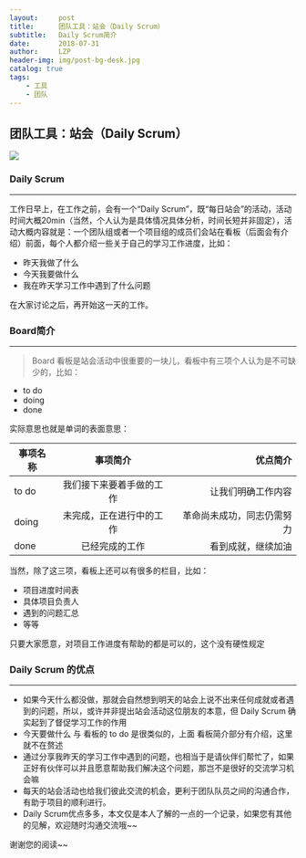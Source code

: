 ```yaml
---
layout:     post
title:      团队工具：站会（Daily Scrum）
subtitle:   Daily Scrum简介
date:       2018-07-31
author:     LZP
header-img: img/post-bg-desk.jpg
catalog: true
tags:
    - 工具
    - 团队
---
```



## 团队工具：站会（Daily Scrum） 

![](https://upload-images.jianshu.io/upload_images/6970677-ec2b1cf6857d5c9b.jpg?imageMogr2/auto-orient/strip%7CimageView2/2/w/500)


### Daily Scrum

-----

工作日早上，在工作之前，会有一个“Daily Scrum”，既“每日站会”的活动，活动时间大概20min（当然，个人认为是具体情况具体分析，时间长短并非固定），活动大概内容就是：一个团队组或者一个项目组的成员们会站在看板（后面会有介绍）前面，每个人都介绍一些关于自己的学习工作进度，比如：

* 昨天我做了什么
* 今天我要做什么
* 我在昨天学习工作中遇到了什么问题

在大家讨论之后，再开始这一天的工作。

### Board简介

-------

>Board
 看板是站会活动中很重要的一块儿，看板中有三项个人认为是不可缺少的，比如：
  * to do
  * doing
  * done

实际意思也就是单词的表面意思：
<table>
<thead>
<tr>
<th>事项名称</th>
<th style="text-align:center">事项简介</th>
<th style="text-align:right">优点简介</th>
</tr>
</thead>
<tbody>
<tr>
<td>to do</td>
<td style="text-align:center">我们接下来要着手做的工作</td>
<td style="text-align:right">让我们明确工作内容</td>
</tr>
<tr>
<td>doing</td>
<td style="text-align:center">未完成，正在进行中的工作</td>
<td style="text-align:right">革命尚未成功，同志仍需努力</td>
</tr>
<tr>
<td>done</td>
<td style="text-align:center">已经完成的工作</td>
<td style="text-align:right">看到成就，继续加油</td>
</tr>
</tbody>
</table>


当然，除了这三项，看板上还可以有很多的栏目，比如：

* 项目进度时间表
* 具体项目负责人
* 遇到的问题汇总
* 等等

只要大家愿意，对项目工作进度有帮助的都是可以的，这个没有硬性规定

### Daily Scrum 的优点

---------------

* 如果今天什么都没做，那就会自然想到明天的站会上说不出来任何成就或者遇到的问题，所以，或许并非提出站会活动这位朋友的本意，但 Daily Scrum 确实起到了督促学习工作的作用
* 今天要做什么  与 看板的 to do 是很类似的，上面 看板简介部分有介绍，这里就不在赘述
* 通过分享我昨天的学习工作中遇到的问题，也相当于是请伙伴们帮忙了，如果正好有伙伴可以并且愿意帮助我们解决这个问题，那岂不是很好的交流学习机会嘛
* 每天的站会活动也给我们彼此交流的机会，更利于团队队员之间的沟通合作，有助于项目的顺利进行。
* Daily Scrum优点多多，本文仅是本人了解的一点的一个记录，如果您有其他的见解，欢迎随时沟通交流哦~~
 
谢谢您的阅读~~
